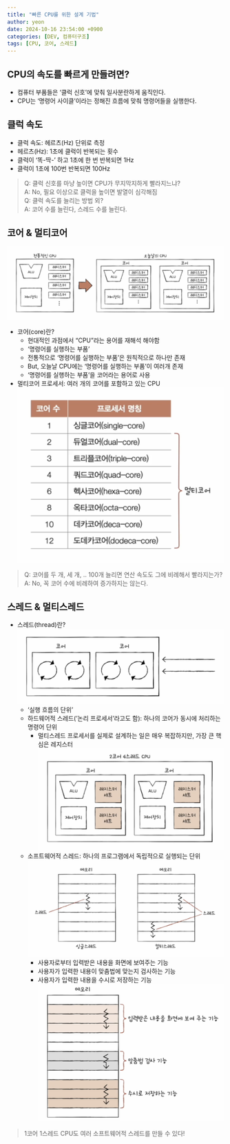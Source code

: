 ```yaml
---
title: "빠른 CPU를 위한 설계 기법"
author: yeon
date: 2024-10-16 23:54:00 +0900
categories: [DEV, 컴퓨터구조]
tags: [CPU, 코어, 스레드]
---
```


## CPU의 속도를 빠르게 만들려면?

- 컴퓨터 부품들은 ‘클럭 신호’에 맞춰 일사분란하게 움직인다.
- CPU는 ‘명령어 사이클’이라는 정해진 흐름에 맞춰 명령어들을 실행한다.

## 클럭 속도

- 클럭 속도: 헤르츠(Hz) 단위로 측정
- 헤르츠(Hz): 1초에 클럭이 반복되는 횟수
- 클럭이 ‘똑-딱-’ 하고 1초에 한 번 반복되면 1Hz
- 클럭이 1초에 100번 반복되면 100Hz

> Q: 클럭 신호를 마냥 높이면 CPU가 무지막지하게 빨라지느냐?   
A: No, 필요 이상으로 클럭을 높이면 발열이 심각해짐   
Q: 클럭 속도를 늘리는 방법 외?   
A: 코어 수를 늘린다, 스레드 수를 늘린다.

## 코어 & 멀티코어

![alt text](/assets/img/컴퓨터구조/Core&Thread/image.png)

- 코어(core)란?
    - 현대적인 과점에서 “CPU”라는 용어를 재해석 해야함
    - ‘명령어를 실행하는 부품’
    - 전통적으로 ‘명령어를 실행하는 부품’은 원칙적으로 하나만 존재
    - But, 오늘날 CPU에는 ‘명령어를 실행하는 부품’이 여러개 존재
    - ‘명령어를 실행하는 부품’을 코어라는 용어로 사용
- 멀티코어 프로세서: 여러 개의 코어를 포함하고 있는 CPU
![alt text](/assets/img/컴퓨터구조/Core&Thread/image-1.png)

> Q: 코어를 두 개, 세 개, .. 100개 늘리면 연산 속도도 그에 비례해서 빨라지는가?   
A: No, 꼭 코어 수에 비례하여 증가하지는 않는다.

## 스레드 & 멀티스레드

- 스레드(thread)란?
![alt text](/assets/img/컴퓨터구조/Core&Thread/image-3.png)
    - ‘실행 흐름의 단위’
    - 하드웨어적 스레드(’논리 프로세서’라고도 함): 하나의 코어가 동시에 처리하는 명령어 단위
        - 멀티스레드 프로세서를 실제로 설계하는 일은 매우 복잡하지만, 가장 큰 핵심은 레지스터
        ![alt text](/assets/img/컴퓨터구조/Core&Thread/image-5.png)
    - 소프트웨어적 스레드: 하나의 프로그램에서 독립적으로 실행되는 단위
    ![alt text](/assets/img/컴퓨터구조/Core&Thread/image-2.png)
        - 사용자로부터 입력받은 내용을 화면에 보여주는 기능
        - 사용자가 입력한 내용이 맞춤법에 맞는지 검사하는 기능
        - 사용자가 입력한 내용을 수시로 저장하는 기능
        ![alt text](/assets/img/컴퓨터구조/Core&Thread/image-4.png)

> 1코어 1스레드 CPU도 여러 소프트웨어적 스레드를 만들 수 있다!